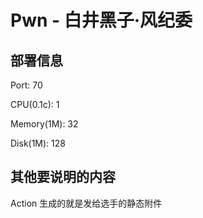 # Pwn - 白井黑子·风纪委

## 部署信息

Port: 70

CPU(0.1c): 1

Memory(1M): 32

Disk(1M): 128

## 其他要说明的内容

Action 生成的就是发给选手的静态附件
